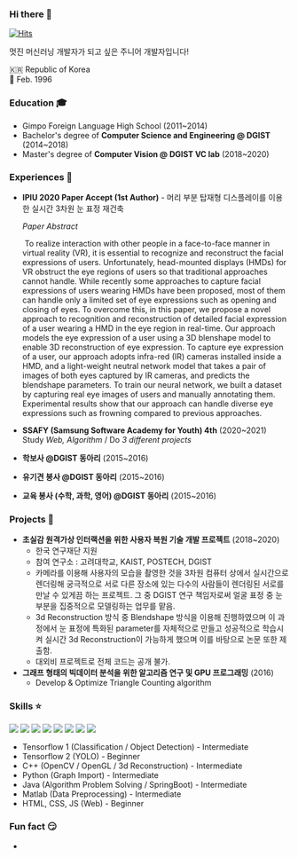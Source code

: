 ### Hi there 👋

[![Hits](https://hits.seeyoufarm.com/api/count/incr/badge.svg?url=https%3A%2F%2Fgithub.com%2Fseoyounji&count_bg=%23FFBA37&title_bg=%23555555&icon=&icon_color=%23E7E7E7&title=hits&edge_flat=false)](https://hits.seeyoufarm.com)

멋진 머신러닝 개발자가 되고 싶은 주니어 개발자입니다!

 🇰🇷 Republic of Korea  
🎂 Feb. 1996                                                                                                                                                                                                                                                                                                                                                                                                                                                                                                                                                                                                                                                                                                                                                                                                                                                                                                                                                                                                                                                                                                                                                                                                                                                                                                                                                                                                                                                                                                                                                                                                                                                                                                                                                                                                                                                                                                                                                                                                                                                                                                                                                                                                                                                                                                                                                                                                                                                   

### Education 🎓

- Gimpo Foreign Language High School (2011~2014)
- Bachelor's degree of **Computer Science and Engineering @ DGIST** (2014~2018)
- Master's degree of **Computer Vision @ DGIST VC lab** (2018~2020)

### Experiences :mega:

- **IPIU 2020 Paper Accept (1st Author)** - 머리 부분 탑재형 디스플레이를 이용한 실시간 3차원 눈 표정 재건축

  *Paper Abstract*

  ​	To realize interaction with other people in a face-to-face manner in virtual reality (VR), it is essential to recognize and reconstruct the facial expressions of users. Unfortunately, head-mounted displays (HMDs) for VR obstruct the eye regions of users so that traditional approaches cannot handle. While recently some approaches to capture facial expressions of users wearing HMDs have been proposed, most of them can handle only a limited set of eye expressions such as opening and closing of eyes. To overcome this, in this paper, we propose a novel approach to recognition and reconstruction of detailed facial expression of a user wearing a HMD in the eye region in real-time. Our approach models the eye expression of a user using a 3D blenshape model to enable 3D reconstruction of eye expression. To capture eye expression of a user, our approach adopts infra-red (IR) cameras installed inside a HMD, and a light-weight neutral network model that takes a pair of images of both eyes captured by IR cameras, and predicts the blendshape parameters. To train our neural network, we built a dataset by capturing real eye images of users and manually annotating them. Experimental results show that our approach can handle diverse eye expressions such as frowning compared to previous approaches. 

- **SSAFY (Samsung Software Academy for Youth) 4th** (2020~2021)  
  Study  *Web, Algorithm* / Do  *3 different projects*

- **학보사 @DGIST 동아리** (2015~2016)

- **유기견 봉사 @DGIST 동아리** (2015~2016)

- **교육 봉사 (수학, 과학, 영어) @DGIST 동아리** (2015~2016)


### Projects :rainbow:

- **초실감 원격가상 인터랙션을 위한 사용자 복원 기술 개발 프로젝트** (2018~2020)
  - 한국 연구재단 지원
  - 참여 연구소 : 고려대학교, KAIST, POSTECH, DGIST
  - 카메라를 이용해 사용자의 모습을 촬영한 것을 3차원 컴퓨터 상에서 실시간으로 렌더링해 궁극적으로 서로 다른 장소에 있는 다수의 사람들이 렌더링된 서로를 만날 수 있게끔 하는 프로젝트. 그 중 DGIST 연구 책임자로써 얼굴 표정 중 눈 부분을 집중적으로 모델링하는 업무를 맡음.
  - 3d Reconstruction 방식 중 Blendshape 방식을 이용해 진행하였으며 이 과정에서 눈 표정에 특화된 parameter를 자체적으로 만들고 성공적으로 학습시켜 실시간 3d Reconstruction이 가능하게 했으며 이를 바탕으로 논문 또한 제출함.
  - 대외비 프로젝트로 전체 코드는 공개 불가.
- **그래프 형태의 빅데이터 분석을 위한 알고리즘 연구 및 GPU 프로그래밍** (2016)
  - Develop & Optimize Triangle Counting algorithm

### Skills :star:

<a href=""><img src="https://img.icons8.com/color/48/000000/tensorflow.png"/></a>    <img src="https://img.icons8.com/color/48/000000/c-plus-plus-logo.png"/>    <img src="https://img.icons8.com/color/48/000000/python.png"/>    <img src="https://img.icons8.com/color/48/000000/spring-logo.png"/>    <img src="https://img.icons8.com/fluent/48/000000/matlab.png"/>    <a href=""><img src="https://img.icons8.com/color/40/000000/git.png"/></a>   <img src="https://img.icons8.com/color/40/000000/linux.png"/>    <img src="https://img.icons8.com/ios-filled/40/000000/mysql-logo.png"/> 

- Tensorflow 1 (Classification / Object Detection) - Intermediate
- Tensorflow 2 (YOLO) - Beginner
- C++ (OpenCV / OpenGL / 3d Reconstruction) - Intermediate
- Python (Graph Import) - Intermediate
- Java (Algorithm Problem Solving / SpringBoot) - Intermediate
- Matlab (Data Preprocessing) - Intermediate
- HTML, CSS, JS (Web) - Beginner  

### Fun fact :smirk:

- ️